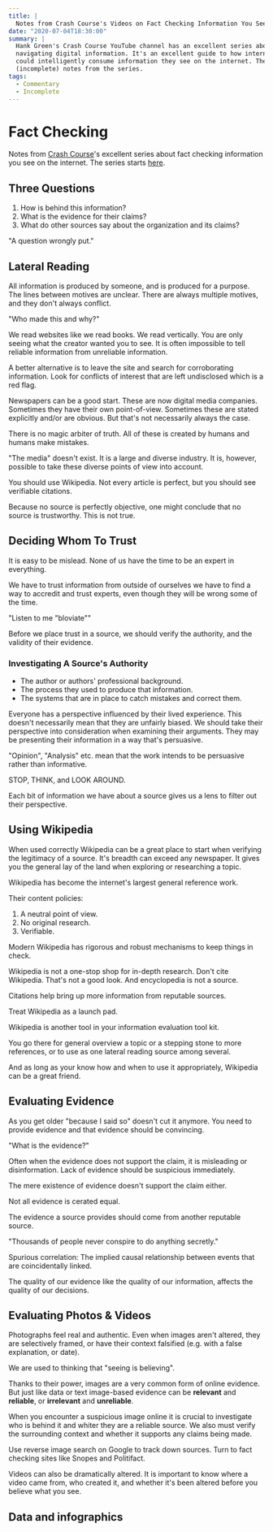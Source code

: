 ```yaml
---
title: |
  Notes from Crash Course's Videos on Fact Checking Information You See On The Internet
date: "2020-07-04T18:30:00"
summary: |
  Hank Green's Crash Course YouTube channel has an excellent series about
  navigating digital information. It's an excellent guide to how internet users
  could intelligently consume information they see on the internet. These are my
  (incomplete) notes from the series.
tags:
  - Commentary
  - Incomplete
---
```

# Fact Checking

Notes from [Crash Course]'s excellent
series about fact checking information you see on the internet. The series
starts [here](https://www.youtube.com/watch?v=pLlv2o6UfTU).

[Crash Course]: https://www.youtube.com/channel/UCX6b17PVsYBQ0ip5gyeme-Q

## Three Questions

1. How is behind this information?
2. What is the evidence for their claims?
3. What do other sources say about the organization and its claims?

"A question wrongly put."

## Lateral Reading

All information is produced by someone, and is produced for a purpose. The lines
between motives are unclear. There are always multiple motives, and they don't
always conflict.

"Who made this and why?"

We read websites like we read books. We read vertically. You are only seeing
what the creator wanted you to see. It is often impossible to tell reliable
information from unreliable information.

A better alternative is to leave the site and search for corroborating
information. Look for conflicts of interest that are left undisclosed which is
a red flag.

Newspapers can be a good start. These are now digital media companies. Sometimes
they have their own point-of-view. Sometimes these are stated explicitly and/or
are obvious. But that's not necessarily always the case.

There is no magic arbiter of truth. All of these is created by humans and humans
make mistakes.

"The media" doesn't exist. It is a large and diverse industry. It is, however,
possible to take these diverse points of view into account.

You should use Wikipedia. Not every article is perfect, but you should see
verifiable citations.

Because no source is perfectly objective, one might conclude that no source is
trustworthy. This is not true.

## Deciding Whom To Trust

It is easy to be mislead. None of us have the time to be an expert in
everything.

We have to trust information from outside of ourselves we have to find a way to
accredit and trust experts, even though they will be wrong some of the time.

"Listen to me "bloviate""

Before we place trust in a source, we should verify the authority, and the
validity of their evidence.

### Investigating A Source's Authority

* The author or authors' professional background.
* The process they used to produce that information.
* The systems that are in place to catch mistakes and correct them.

Everyone has a perspective influenced by their lived experience. This doesn't
necessarily mean that they are unfairly biased. We should take their perspective
into consideration when examining their arguments. They may be presenting their
information in a way that's persuasive.

"Opinion", "Analysis" etc. mean that the work intends to be persuasive rather
than informative.

STOP, THINK, and LOOK AROUND.

Each bit of information we have about a source gives us a lens to filter out
their perspective.

## Using Wikipedia

When used correctly Wikipedia can be a great place to start when verifying the
legitimacy of a source. It's breadth can exceed any newspaper. It gives you the
general lay of the land when exploring or researching a topic.

Wikipedia has become the internet's largest general reference work.

Their content policies:

1. A neutral point of view.
2. No original research.
3. Verifiable.

Modern Wikipedia has rigorous and robust mechanisms to keep things in check.

Wikipedia is not a one-stop shop for in-depth research. Don't cite Wikipedia.
That's not a good look. And encyclopedia is not a source.

Citations help bring up more information from reputable sources.

Treat Wikipedia as a launch pad.

Wikipedia is another tool in your information evaluation tool kit.

You go there for general overview a topic or a stepping stone to more
references, or to use as one lateral reading source among several.

And as long as your know how and when to use it appropriately, Wikipedia can be
a great friend.

## Evaluating Evidence

As you get older "because I said so" doesn't cut it anymore. You need to provide
evidence and that evidence should be convincing.

"What is the evidence?"

Often when the evidence does not support the claim, it is misleading or
disinformation. Lack of evidence should be suspicious immediately.

The mere existence of evidence doesn't support the claim either.

Not all evidence is cerated equal.

The evidence a source provides should come from another reputable source.

"Thousands of people never conspire to do anything secretly."

Spurious correlation: The implied causal relationship between events that are
coincidentally linked.

The quality of our evidence like the quality of our information, affects the
quality of our decisions.

## Evaluating Photos & Videos

Photographs feel real and authentic. Even when images aren't altered, they are
selectively framed, or have their context falsified (e.g. with a false
explanation, or date).

We are used to thinking that "seeing is believing".

Thanks to their power, images are a very common form of online evidence. But
just like data or text image-based evidence can be **relevant** and
**reliable**, or **irrelevant** and **unreliable**.

When you encounter a suspicious image online it is crucial to investigate who is
behind it and whiter they are a reliable source. We also must verify the
surrounding context and whether it supports any claims being made.

Use reverse image search on Google to track down sources. Turn to fact checking
sites like Snopes and Politifact.

Videos can also be dramatically altered. It is important to know where a video
came from, who created it, and whether it's been altered before you believe what
you see.

## Data and infographics




